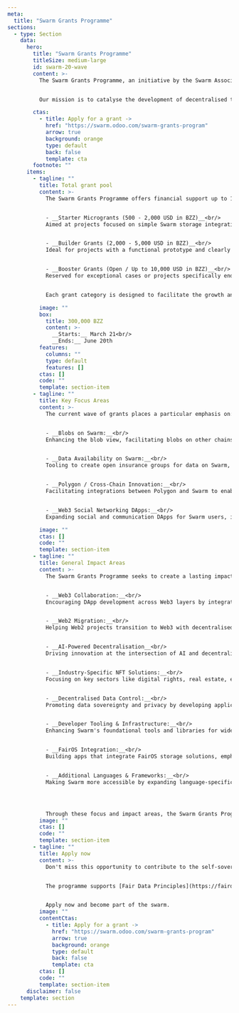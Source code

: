 ```yaml
---
meta:
  title: "Swarm Grants Programme"
sections:
  - type: Section
    data:
      hero:
        title: "Swarm Grants Programme"
        titleSize: medium-large
        id: swarm-20-wave
        content: >-
          The Swarm Grants Programme, an initiative by the Swarm Association, stands at the forefront of technological evolution, committed to narrowing the gap between Web3 ecosystems and the traditional Web2 space. By empowering a diverse array of talents including developers, researchers, artists, and community activists, we aim to unlock a new realm of digital innovation and collaboration.


          Our mission is to catalyse the development of decentralised technologies that promote digital freedom, aiming for a future where the internet is more inclusive and accessible to all.

        ctas:
          - title: Apply for a grant ->
            href: "https://swarm.odoo.com/swarm-grants-program"
            arrow: true
            background: orange
            type: default
            back: false
            template: cta
        footnote: ""
      items:
        - tagline: ""
          title: Total grant pool
          content: >-
            The Swarm Grants Programme offers financial support up to 10,000 DAI in BZZ, with the grants divided into three distinct categories, each tailored to support projects at various stages of development and complexity.


            - __Starter Microgrants (500 - 2,000 USD in BZZ)__<br/>
            Aimed at projects focused on simple Swarm storage integrations or proof-of-concept (PoC) developments, with no prior grants received.


            - __Builder Grants (2,000 - 5,000 USD in BZZ)__<br/>
            Ideal for projects with a functional prototype and clearly defined future development steps.


            - __Booster Grants (Open / Up to 10,000 USD in BZZ)__<br/>
            Reserved for exceptional cases or projects specifically endorsed by the Swarm Association, demonstrating significant potential to advance the Swarm ecosystem.


            Each grant category is designed to facilitate the growth and progress of projects at different maturity levels, from initial ideation to full-scale development, fostering innovation and excellence within the Swarm community.

          image: ""
          box:
            title: 300,000 BZZ
            content: >-
              __Starts:__ March 21<br/>
              __Ends:__ June 20th 
          features:
            columns: ""
            type: default
            features: []
          ctas: []
          code: ""
          template: section-item
        - tagline: ""
          title: Key Focus Areas
          content: >-
            The current wave of grants places a particular emphasis on:


            - __Blobs on Swarm:__<br/>
            Enhancing the blob view, facilitating blobs on other chains, adding blob viewers to the Swarm Desktop App, and enabling search functionality over blobs.


            - __Data Availability on Swarm:__<br/>
            Tooling to create open insurance groups for data on Swarm, offering real-time fee comparisons for data availability solutions, and selection tools for upload and data availability solutions for sequencers and developers, ensuring secure and insured off-chain data storage.


            - __Polygon / Cross-Chain Innovation:__<br/>
            Facilitating integrations between Polygon and Swarm to enable scalable, interoperable DApp solutions.


            - __Web3 Social Networking DApps:__<br/>
            Expanding social and communication DApps for Swarm users, including features like the Swarm mailbox, real-time messaging, and a dedicated social media space. We place a strong emphasis on supporting private identities, ensuring encryption, and providing modularity. This approach allows us to integrate high-quality DApps as both Desktop App plugins and Fairdrive components.

          image: ""
          ctas: []
          code: ""
          template: section-item
        - tagline: ""
          title: General Impact Areas
          content: >-
            The Swarm Grants Programme seeks to create a lasting impact in several key areas: 


            - __Web3 Collaboration:__<br/>
            Encouraging DApp development across Web3 layers by integrating Swarm with other decentralised technologies.


            - __Web2 Migration:__<br/>
            Helping Web2 projects transition to Web3 with decentralised storage and enhanced data control on the Swarm network. 


            - __AI-Powered Decentralisation__<br/>
            Driving innovation at the intersection of AI and decentralised storage, developing DApps that leverage Swarm for AI-driven functionalities.


            - __Industry-Specific NFT Solutions:__<br/>
            Focusing on key sectors like digital rights, real estate, etc. Leverage the power of the Swarm Network to redefine the digital landscape.


            - __Decentralised Data Control:__<br/>
            Promoting data sovereignty and privacy by developing applications for decentralised storage, giving users greater control over their data.


            - __Developer Tooling & Infrastructure:__<br/>
            Enhancing Swarm's foundational tools and libraries for wider adoption of decentralised storage solutions.


            - __FairOS Integration:__<br/>
            Building apps that integrate FairOS storage solutions, emphasising fairness and decentralisation.


            - __Additional Languages & Frameworks:__<br/>
            Making Swarm more accessible by expanding language-specific implementations of tools and libraries, welcoming new developers to the ecosystem.




            Through these focus and impact areas, the Swarm Grants Programme aims to catalyse significant advancements in the decentralised web, fostering innovation, collaboration, and a more equitable digital future.
          image: ""
          ctas: []
          code: ""
          template: section-item
        - tagline: ""
          title: Apply now
          content: >-
            Don't miss this opportunity to contribute to the self-sovereign society we're collectively building. Join our community on the path towards a decentralised future, and let's shape the future of the internet together! 


            The programme supports [Fair Data Principles](https://fairdatasociety.org/) of interoperability, self-sovereignty, and privacy.


            Apply now and become part of the swarm.
          image: ""
          contentCtas:
            - title: Apply for a grant ->
              href: "https://swarm.odoo.com/swarm-grants-program"
              arrow: true
              background: orange
              type: default
              back: false
              template: cta
          ctas: []
          code: ""
          template: section-item
      disclaimer: false
    template: section
---
```

